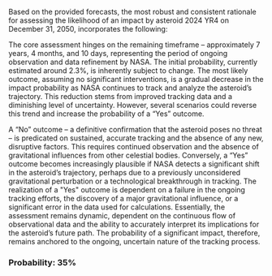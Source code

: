 Based on the provided forecasts, the most robust and consistent rationale for assessing the likelihood of an impact by asteroid 2024 YR4 on December 31, 2050, incorporates the following:

The core assessment hinges on the remaining timeframe – approximately 7 years, 4 months, and 10 days, representing the period of ongoing observation and data refinement by NASA. The initial probability, currently estimated around 2.3%, is inherently subject to change. The most likely outcome, assuming no significant interventions, is a gradual decrease in the impact probability as NASA continues to track and analyze the asteroid’s trajectory. This reduction stems from improved tracking data and a diminishing level of uncertainty. However, several scenarios could reverse this trend and increase the probability of a “Yes” outcome. 

A “No” outcome – a definitive confirmation that the asteroid poses no threat – is predicated on sustained, accurate tracking and the absence of any new, disruptive factors. This requires continued observation and the absence of gravitational influences from other celestial bodies. Conversely, a “Yes” outcome becomes increasingly plausible if NASA detects a significant shift in the asteroid’s trajectory, perhaps due to a previously unconsidered gravitational perturbation or a technological breakthrough in tracking. The realization of a "Yes" outcome is dependent on a failure in the ongoing tracking efforts, the discovery of a major gravitational influence, or a significant error in the data used for calculations. Essentially, the assessment remains dynamic, dependent on the continuous flow of observational data and the ability to accurately interpret its implications for the asteroid’s future path. The probability of a significant impact, therefore, remains anchored to the ongoing, uncertain nature of the tracking process.

### Probability: 35%